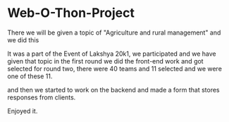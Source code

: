 # Web-O-Thon-Project
There we will be given a topic of "Agriculture and rural management" and we did this

It was a part of the Event of Lakshya 20k1, we participated and we have given that topic in the first round we did the front-end work and got selected for round two, there were 40 teams 
and 11 selected and we were one of these 11.

and then we started to work on the backend and made a form that stores responses from clients.

Enjoyed it.
